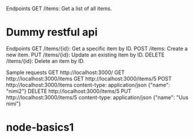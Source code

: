 Endpoints
GET /items: Get a list of all items.

# Dummy restful api

Endpoints
GET /items/{id}: Get a specific item by ID.
POST /items: Create a new item.
PUT /items/{id}: Update an existing item by ID.
DELETE /items/{id}: Delete an item by ID.

Sample requests
GET http://localhost:3000/
GET http://localhost:3000/items
GET http://localhost:3000/items/5
POST http://localhost:3000/items
content-type: application/json
{"name": "nimi2"}
DELETE http://localhost:3000/items/5
PUT http://localhost:3000/items/5
content-type: application/json
{"name": "Uus nimi"}
# node-basics1
